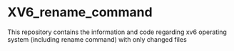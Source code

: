 # XV6_rename_command
This repository contains the information and code regarding xv6 operating system (including rename command) with only changed files
